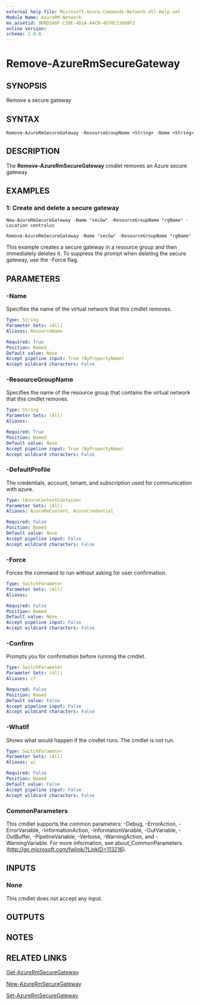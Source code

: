 ```yaml
---
external help file: Microsoft.Azure.Commands.Network.dll-Help.xml
Module Name: AzureRM.Network
ms.assetid: 9DBD5ADF-C30E-4D1A-A4CB-4D70C21088F3
online version:
schema: 2.0.0
---
```


# Remove-AzureRmSecureGateway

## SYNOPSIS
Remove a secure gateway

## SYNTAX

```
Remove-AzureRmSecureGateway -ResourceGroupName <String> -Name <String>
```

## DESCRIPTION
The **Remove-AzureRmSecureGateway** cmdlet removes an Azure secure gateway.

## EXAMPLES

### 1: Create and delete a secure gateway
```
New-AzureRmSecureGateway -Name "secGw" -ResourceGroupName "rgName" -Location centralus

Remove-AzureRmSecureGateway -Name "secGw" -ResourceGroupName "rgName"
```

This example creates a secure gateway in a resource group and then immediately deletes it. To suppress the prompt when deleting the secure gateway, use the -Force flag.

## PARAMETERS

### -Name
Specifies the name of the virtual network that this cmdlet removes.

```yaml
Type: String
Parameter Sets: (All)
Aliases: ResourceName

Required: True
Position: Named
Default value: None
Accept pipeline input: True (ByPropertyName)
Accept wildcard characters: False
```

### -ResourceGroupName
Specifies the name of the resource group that contains the virtual network that this cmdlet removes.

```yaml
Type: String
Parameter Sets: (All)
Aliases: 

Required: True
Position: Named
Default value: None
Accept pipeline input: True (ByPropertyName)
Accept wildcard characters: False
```

### -DefaultProfile
The credentials, account, tenant, and subscription used for communication with azure.

```yaml
Type: IAzureContextContainer
Parameter Sets: (All)
Aliases: AzureRmContext, AzureCredential

Required: False
Position: Named
Default value: None
Accept pipeline input: False
Accept wildcard characters: False
```

### -Force
Forces the command to run without asking for user confirmation.

```yaml
Type: SwitchParameter
Parameter Sets: (All)
Aliases: 

Required: False
Position: Named
Default value: None
Accept pipeline input: False
Accept wildcard characters: False
```

### -Confirm
Prompts you for confirmation before running the cmdlet.

```yaml
Type: SwitchParameter
Parameter Sets: (All)
Aliases: cf

Required: False
Position: Named
Default value: False
Accept pipeline input: False
Accept wildcard characters: False
```

### -WhatIf
Shows what would happen if the cmdlet runs.
The cmdlet is not run.

```yaml
Type: SwitchParameter
Parameter Sets: (All)
Aliases: wi

Required: False
Position: Named
Default value: False
Accept pipeline input: False
Accept wildcard characters: False
```

### CommonParameters
This cmdlet supports the common parameters: -Debug, -ErrorAction, -ErrorVariable, -InformationAction, -InformationVariable, -OutVariable, -OutBuffer, -PipelineVariable, -Verbose, -WarningAction, and -WarningVariable. For more information, see about_CommonParameters (http://go.microsoft.com/fwlink/?LinkID=113216).

## INPUTS

### None
This cmdlet does not accept any input.

## OUTPUTS

## NOTES

## RELATED LINKS

[Get-AzureRmSecureGateway](./Get-AzureRmSecureGateway.md)

[New-AzureRmSecureGateway](./New-AzureRmSecureGateway.md)

[Set-AzureRmSecureGateway](./Set-AzureRmSecureGateway.md)

